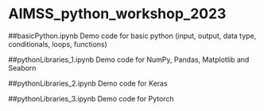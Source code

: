 # AIMSS_python_workshop_2023
##basicPython.ipynb
Demo code for basic python (input, output, data type, conditionals, loops, functions)

##pythonLibraries_1.ipynb
Demo code for NumPy, Pandas, Matplotlib and Seaborn

##pythonLibraries_2.ipynb
Demo code for Keras

##pythonLibraries_3.ipynb
Demo code for Pytorch
